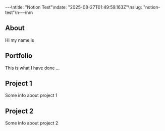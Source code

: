 ---\ntitle: "Notion Test"\ndate: "2025-08-27T01:49:59.163Z"\nslug: "notion-test"\n---\n\n
## About

Hi my name is


## Portfolio

This is what I have done …


## Project 1

Some info about project 1


## Project 2

Some info about project 2

